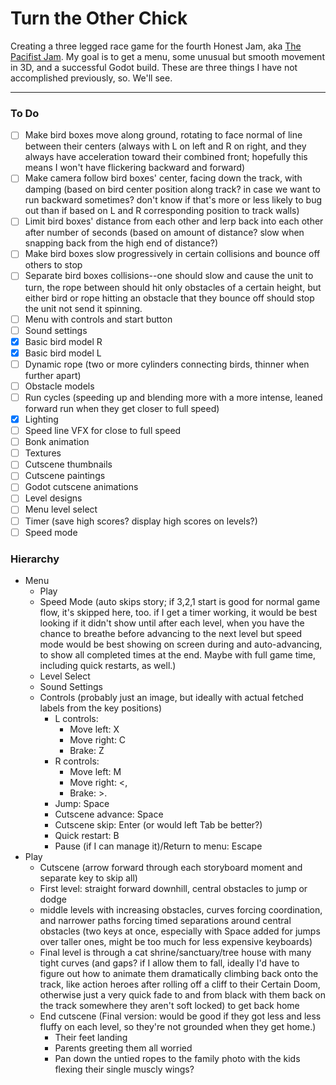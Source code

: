 # Turn the Other Chick

 Creating a three legged race game for the fourth Honest Jam, aka [The Pacifist Jam](https://itch.io/jam/honest-jam-4).
 My goal is to get a menu, some unusual but smooth movement in 3D, and a successful Godot build. These are three things I have not accomplished previously, so. We'll see.

---

### To Do

- [ ] Make bird boxes move along ground, rotating to face normal of line between their centers (always with L on left and R on right, and they always have acceleration toward their combined front; hopefully this means I won't have flickering backward and forward)
- [ ] Make camera follow bird boxes' center, facing down the track, with damping (based on bird center position along track? in case we want to run backward sometimes? don't know if that's more or less likely to bug out than if based on L and R corresponding position to track walls)
- [ ] Limit bird boxes' distance from each other and lerp back into each other after number of seconds (based on amount of distance? slow when snapping back from the high end of distance?)
- [ ] Make bird boxes slow progressively in certain collisions and bounce off others to stop
- [ ] Separate bird boxes collisions--one should slow and cause the unit to turn, the rope between should hit only obstacles of a certain height, but either bird or rope hitting an obstacle that they bounce off should stop the unit not send it spinning.
- [ ] Menu with controls and start button
- [ ] Sound settings
- [X] Basic bird model R
- [X] Basic bird model L
- [ ] Dynamic rope (two or more cylinders connecting birds, thinner when further apart)
- [ ] Obstacle models
- [ ] Run cycles (speeding up and blending more with a more intense, leaned forward run when they get closer to full speed)
- [X] Lighting
- [ ] Speed line VFX for close to full speed
- [ ] Bonk animation
- [ ] Textures
- [ ] Cutscene thumbnails
- [ ] Cutscene paintings
- [ ] Godot cutscene animations
- [ ] Level designs
- [ ] Menu level select
- [ ] Timer (save high scores? display high scores on levels?)
- [ ] Speed mode

### Hierarchy

- Menu
  - Play
  - Speed Mode (auto skips story; if 3,2,1 start is good for normal game flow, it's skipped here, too. if I get a timer working, it would be best looking if it didn't show until after each level, when you have the chance to breathe before advancing to the next level but speed mode would be best showing on screen during and auto-advancing, to show all completed times at the end. Maybe with full game time, including quick restarts, as well.)
  - Level Select
  - Sound Settings
  - Controls (probably just an image, but ideally with actual fetched labels from the key positions)
    - L controls:
      - Move left: X
      - Move right: C
      - Brake: Z
    - R controls:
      - Move left: M
      - Move right: <,
      - Brake: >.
    - Jump: Space
    - Cutscene advance: Space
    - Cutscene skip: Enter (or would left Tab be better?)
    - Quick restart: B
    - Pause (if I can manage it)/Return to menu: Escape
- Play
  - Cutscene (arrow forward through each storyboard moment and separate key to skip all)
  - First level: straight forward downhill, central obstacles to jump or dodge
  - middle levels with increasing obstacles, curves forcing coordination, and narrower paths forcing timed separations around central obstacles (two keys at once, especially with Space added for jumps over taller ones, might be too much for less expensive keyboards)
  - Final level is through a cat shrine/sanctuary/tree house with many tight curves (and gaps? if I allow them to fall, ideally I'd have to figure out how to animate them dramatically climbing back onto the track, like action heroes after rolling off a cliff to their Certain Doom, otherwise just a very quick fade to and from black with them back on the track somewhere they aren't soft locked) to get back home
  - End cutscene (Final version: would be good if they got less and less fluffy on each level, so they're not grounded when they get home.)
    - Their feet landing
    - Parents greeting them all worried
    - Pan down the untied ropes to the family photo with the kids flexing their single muscly wings?
